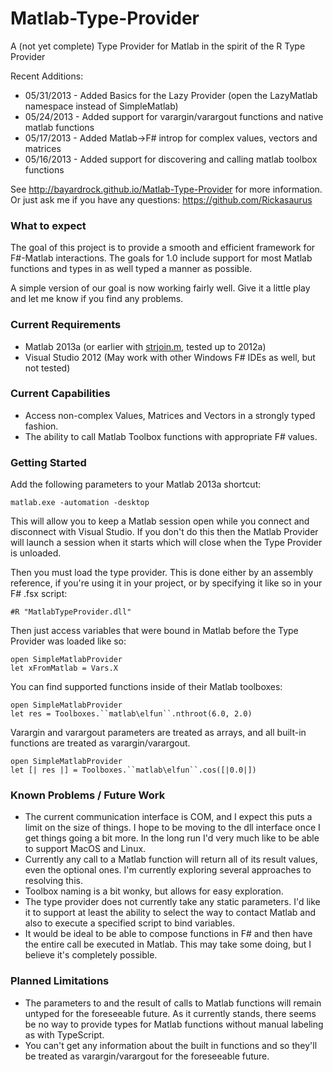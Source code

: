 Matlab-Type-Provider
====================

A (not yet complete) Type Provider for Matlab in the spirit of the R Type Provider

Recent Additions:
- 05/31/2013 - Added Basics for the Lazy Provider (open the LazyMatlab namespace instead of SimpleMatlab)
- 05/24/2013 - Added support for varargin/varargout functions and native matlab functions
- 05/17/2013 - Added Matlab->F# introp for complex values, vectors and matrices
- 05/16/2013 - Added support for discovering and calling matlab toolbox functions

See http://bayardrock.github.io/Matlab-Type-Provider for more information.  
Or just ask me if you have any questions: https://github.com/Rickasaurus

### What to expect

The goal of this project is to provide a smooth and efficient framework for F#-Matlab interactions.  The goals for 1.0 include support for most Matlab functions and types in as well typed a manner as possible.

A simple version of our goal is now working fairly well.  Give it a little play and let me know if you find any problems.

### Current Requirements

* Matlab 2013a (or earlier with [strjoin.m](http://www.mathworks.com/matlabcentral/fileexchange/31862-strjoin), tested up to 2012a)
* Visual Studio 2012 (May work with other Windows F# IDEs as well, but not tested)

### Current Capabilities

* Access non-complex Values, Matrices and Vectors in a strongly typed fashion. 
* The ability to call Matlab Toolbox functions with appropriate F# values.

### Getting Started

Add the following parameters to your Matlab 2013a shortcut:

`matlab.exe -automation -desktop`

This will allow you to keep a Matlab session open while you connect and disconnect with Visual Studio. If you don't do this then the Matlab Provider will launch a session when it starts which will close when the Type Provider is unloaded. 

Then you must load the type provider.  This is done either by an assembly reference, if you're using it in your project, or by specifying it like so in your F# .fsx script:

`#R "MatlabTypeProvider.dll"`

Then just access variables that were bound in Matlab before the Type Provider was loaded like so: 

```
open SimpleMatlabProvider
let xFromMatlab = Vars.X
```

You can find supported functions inside of their Matlab toolboxes:

```
open SimpleMatlabProvider
let res = Toolboxes.``matlab\elfun``.nthroot(6.0, 2.0)
```

Varargin and varargout parameters are treated as arrays, and all built-in functions are treated as varargin/varargout. 

```
open SimpleMatlabProvider
let [| res |] = Toolboxes.``matlab\elfun``.cos([|0.0|]) 
```


### Known Problems / Future Work

* The current communication interface is COM, and I expect this puts a limit on the size of things.  I hope to be moving to the dll interface once I get things going a bit more.  In the long run I'd very much like to be able to support MacOS and Linux.
* Currently any call to a Matlab function will return all of its result values, even the optional ones.  I'm currently exploring several approaches to resolving this.
* Toolbox naming is a bit wonky, but allows for easy exploration. 
* The type provider does not currently take any static parameters.  I'd like it to support at least the ability to select the way to contact Matlab and also to execute a specified script to bind variables.
* It would be ideal to be able to compose functions in F# and then have the entire call be executed in Matlab.  This may take some doing, but I believe it's completely possible. 

### Planned Limitations

* The parameters to and the result of calls to Matlab functions will remain untyped for the foreseeable future.  As it currently stands, there seems be no way to provide types for Matlab functions without manual labeling as with TypeScript.
* You can't get any information about the built in functions and so they'll be treated as varargin/varargout for the foreseeable future.
